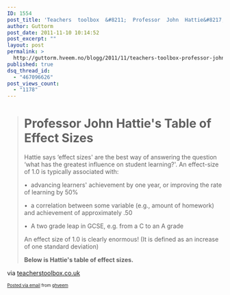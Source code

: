 ```yaml
---
ID: 1554
post_title: 'Teachers  toolbox  &#8211;  Professor  John  Hattie&#8217;s  Table  of  Effect  Sizes'
author: Guttorm
post_date: 2011-11-10 10:14:52
post_excerpt: ""
layout: post
permalink: >
  http://guttorm.hveem.no/blogg/2011/11/teachers-toolbox-professor-john-hatties-table-of-effect-sizes/
published: true
dsq_thread_id:
  - "467096626"
post_views_count:
  - "1178"
---
```

<div class='posterous_autopost'><div class="posterous_bookmarklet_entry"> <blockquote class="posterous_long_quote"><h1><span class="pagetitle"><strong>Professor John Hattie's Table of Effect Sizes</strong></span> </h1>  		    		    		    		    		  <p class="content">Hattie says ‘effect sizes' are the best way of answering the question ‘what has the greatest influence on student learning?'. An effect-size of 1.0 is typically associated with: </p>  		  <p class="content">•&nbsp; advancing learners' achievement by one year, or improving the rate of learning by 50% </p>  		  <p class="content">•&nbsp; a correlation between some variable (e.g., amount of homework) and achievement of approximately .50 </p>  		  <p class="content">•&nbsp; A two grade leap in GCSE, e.g. from a C to an A grade</p>  		  <p class="content">An effect size of 1.0 is clearly enormous! (It is defined as an increase of one standard deviation)</p>  		  <p class="content"><strong>Below is Hattie's table of effect sizes.</strong></p></blockquote>    <div class="posterous_quote_citation">via <a href="http://www.teacherstoolbox.co.uk/T_effect_sizes.html#feedback">teacherstoolbox.co.uk</a></div> <p></p></div>      <p style="font-size: 10px;">  <a href="http://posterous.com">Posted via email</a>   from <a href="http://ghveem.posterous.com/teachers-toolbox-professor-john-hatties-table">ghveem</a>  </p>  </div>
